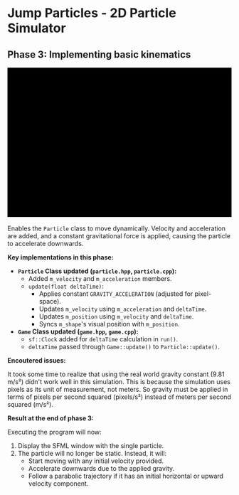 # Jump Particles - 2D Particle Simulator

## Phase 3: Implementing basic kinematics

![](result.gif)

Enables the `Particle` class to move dynamically. Velocity and acceleration are added, and a constant gravitational force is applied, causing the particle to accelerate downwards.

**Key implementations in this phase:**

*   **`Particle` Class updated (`particle.hpp`, `particle.cpp`):**
    *   Added `m_velocity` and `m_acceleration` members.
    *   `update(float deltaTime)`:
        *   Applies constant `GRAVITY_ACCELERATION` (adjusted for pixel-space).
        *   Updates `m_velocity` using `m_acceleration` and `deltaTime`.
        *   Updates `m_position` using `m_velocity` and `deltaTime`.
        *   Syncs `m_shape`'s visual position with `m_position`.
*   **`Game` Class updated (`game.hpp`, `game.cpp`):**
    *   `sf::Clock` added for `deltaTime` calculation in `run()`.
    *   `deltaTime` passed through `Game::update()` to `Particle::update()`.

**Encoutered issues:**

It took some time to realize that using the real world gravity constant (9.81 m/s²) didn't work well in this simulation. This is because the simulation uses pixels as its unit of measurement, not meters. So gravity must be applied in terms of pixels per second squared (pixels/s²) instead of meters per second squared (m/s²).

**Result at the end of phase 3:**

Executing the program will now:
1.  Display the SFML window with the single particle.
2.  The particle will no longer be static. Instead, it will:
    *   Start moving with any initial velocity provided.
    *   Accelerate downwards due to the applied gravity.
    *   Follow a parabolic trajectory if it has an initial horizontal or upward velocity component.
